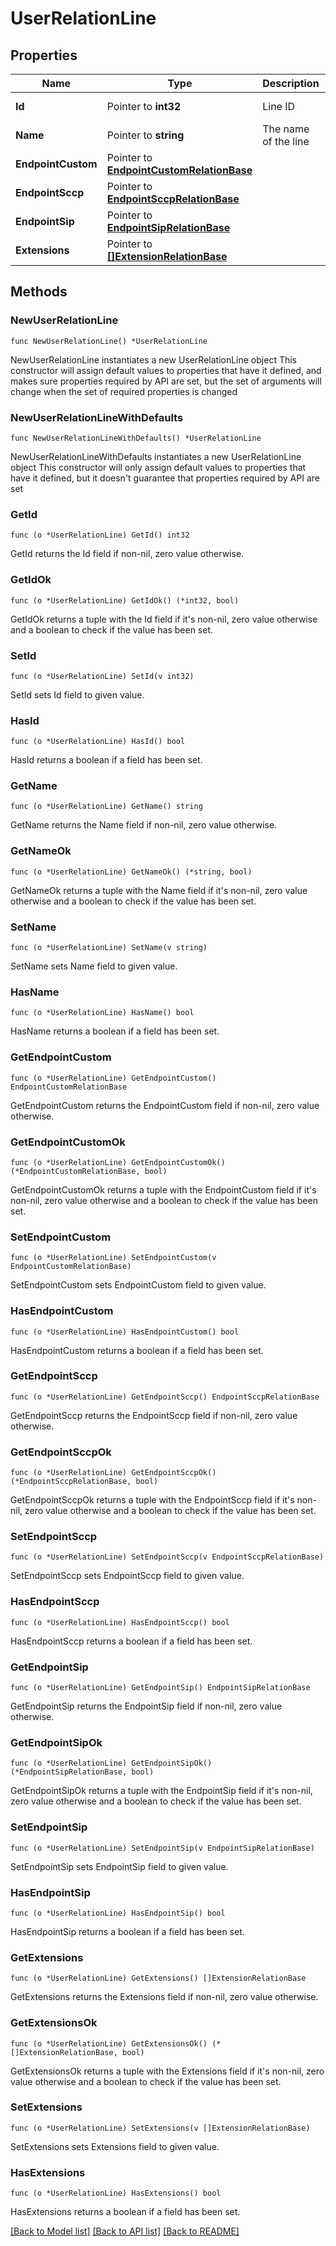 # UserRelationLine

## Properties

Name | Type | Description | Notes
------------ | ------------- | ------------- | -------------
**Id** | Pointer to **int32** | Line ID | [optional] [readonly]
**Name** | Pointer to **string** | The name of the line | [optional] [readonly]
**EndpointCustom** | Pointer to [**EndpointCustomRelationBase**](EndpointCustomRelationBase.md) |  | [optional]
**EndpointSccp** | Pointer to [**EndpointSccpRelationBase**](EndpointSccpRelationBase.md) |  | [optional]
**EndpointSip** | Pointer to [**EndpointSipRelationBase**](EndpointSipRelationBase.md) |  | [optional]
**Extensions** | Pointer to [**[]ExtensionRelationBase**](ExtensionRelationBase.md) |  | [optional] [readonly]

## Methods

### NewUserRelationLine

`func NewUserRelationLine() *UserRelationLine`

NewUserRelationLine instantiates a new UserRelationLine object
This constructor will assign default values to properties that have it defined,
and makes sure properties required by API are set, but the set of arguments
will change when the set of required properties is changed

### NewUserRelationLineWithDefaults

`func NewUserRelationLineWithDefaults() *UserRelationLine`

NewUserRelationLineWithDefaults instantiates a new UserRelationLine object
This constructor will only assign default values to properties that have it defined,
but it doesn't guarantee that properties required by API are set

### GetId

`func (o *UserRelationLine) GetId() int32`

GetId returns the Id field if non-nil, zero value otherwise.

### GetIdOk

`func (o *UserRelationLine) GetIdOk() (*int32, bool)`

GetIdOk returns a tuple with the Id field if it's non-nil, zero value otherwise
and a boolean to check if the value has been set.

### SetId

`func (o *UserRelationLine) SetId(v int32)`

SetId sets Id field to given value.

### HasId

`func (o *UserRelationLine) HasId() bool`

HasId returns a boolean if a field has been set.

### GetName

`func (o *UserRelationLine) GetName() string`

GetName returns the Name field if non-nil, zero value otherwise.

### GetNameOk

`func (o *UserRelationLine) GetNameOk() (*string, bool)`

GetNameOk returns a tuple with the Name field if it's non-nil, zero value otherwise
and a boolean to check if the value has been set.

### SetName

`func (o *UserRelationLine) SetName(v string)`

SetName sets Name field to given value.

### HasName

`func (o *UserRelationLine) HasName() bool`

HasName returns a boolean if a field has been set.

### GetEndpointCustom

`func (o *UserRelationLine) GetEndpointCustom() EndpointCustomRelationBase`

GetEndpointCustom returns the EndpointCustom field if non-nil, zero value otherwise.

### GetEndpointCustomOk

`func (o *UserRelationLine) GetEndpointCustomOk() (*EndpointCustomRelationBase, bool)`

GetEndpointCustomOk returns a tuple with the EndpointCustom field if it's non-nil, zero value otherwise
and a boolean to check if the value has been set.

### SetEndpointCustom

`func (o *UserRelationLine) SetEndpointCustom(v EndpointCustomRelationBase)`

SetEndpointCustom sets EndpointCustom field to given value.

### HasEndpointCustom

`func (o *UserRelationLine) HasEndpointCustom() bool`

HasEndpointCustom returns a boolean if a field has been set.

### GetEndpointSccp

`func (o *UserRelationLine) GetEndpointSccp() EndpointSccpRelationBase`

GetEndpointSccp returns the EndpointSccp field if non-nil, zero value otherwise.

### GetEndpointSccpOk

`func (o *UserRelationLine) GetEndpointSccpOk() (*EndpointSccpRelationBase, bool)`

GetEndpointSccpOk returns a tuple with the EndpointSccp field if it's non-nil, zero value otherwise
and a boolean to check if the value has been set.

### SetEndpointSccp

`func (o *UserRelationLine) SetEndpointSccp(v EndpointSccpRelationBase)`

SetEndpointSccp sets EndpointSccp field to given value.

### HasEndpointSccp

`func (o *UserRelationLine) HasEndpointSccp() bool`

HasEndpointSccp returns a boolean if a field has been set.

### GetEndpointSip

`func (o *UserRelationLine) GetEndpointSip() EndpointSipRelationBase`

GetEndpointSip returns the EndpointSip field if non-nil, zero value otherwise.

### GetEndpointSipOk

`func (o *UserRelationLine) GetEndpointSipOk() (*EndpointSipRelationBase, bool)`

GetEndpointSipOk returns a tuple with the EndpointSip field if it's non-nil, zero value otherwise
and a boolean to check if the value has been set.

### SetEndpointSip

`func (o *UserRelationLine) SetEndpointSip(v EndpointSipRelationBase)`

SetEndpointSip sets EndpointSip field to given value.

### HasEndpointSip

`func (o *UserRelationLine) HasEndpointSip() bool`

HasEndpointSip returns a boolean if a field has been set.

### GetExtensions

`func (o *UserRelationLine) GetExtensions() []ExtensionRelationBase`

GetExtensions returns the Extensions field if non-nil, zero value otherwise.

### GetExtensionsOk

`func (o *UserRelationLine) GetExtensionsOk() (*[]ExtensionRelationBase, bool)`

GetExtensionsOk returns a tuple with the Extensions field if it's non-nil, zero value otherwise
and a boolean to check if the value has been set.

### SetExtensions

`func (o *UserRelationLine) SetExtensions(v []ExtensionRelationBase)`

SetExtensions sets Extensions field to given value.

### HasExtensions

`func (o *UserRelationLine) HasExtensions() bool`

HasExtensions returns a boolean if a field has been set.

[[Back to Model list]](../README.md#documentation-for-models) [[Back to API list]](../README.md#documentation-for-api-endpoints) [[Back to README]](../README.md)
